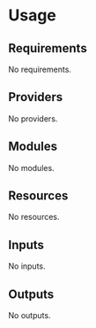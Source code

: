 # Usage

<!--- BEGIN_TF_DOCS --->
## Requirements

No requirements.

## Providers

No providers.

## Modules

No modules.

## Resources

No resources.

## Inputs

No inputs.

## Outputs

No outputs.

<!--- END_TF_DOCS --->

